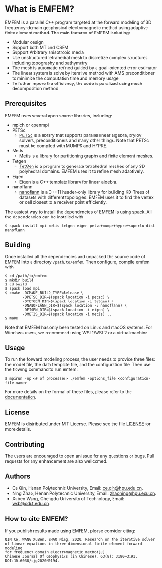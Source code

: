 What is EMFEM?
==============

EMFEM is a parallel C++ program targeted at the forward modeling of 3D frequency-domain
geophysical electromagnetic method using adaptive finite element method. The main features
of EMFEM including:

- Modular design
- Support both MT and CSEM
- Support Arbitrary anisotropic media
- Use unstructured tetrahedral mesh to discretize complex
  structures including topography and bathymetry
- The mesh is automatic refined guided by a goal-oriented error estimator
- The linear system is solve by iterative method with AMS preconditioner
  to minimize the computation time and memory usage
- To futher impore the efficiency, the code is paralized using mesh decomposition method

Prerequisites
-------------

EMFEM uses several open source libraries, including:

- mpich or openmpi
- PETSc
  - [PETSc](https://www.mcs.anl.gov/petsc) is a library that supports parallel linear algebra,
    krylov solvers, preconditioners and many other things. Note that PETSc must be
    compiled with MUMPS and HYPRE.
- Metis
  - [Metis](http://glaros.dtc.umn.edu/gkhome/metis/metis/overview) is a library for 
    partitioning graphs and finite element meshes.
- Tetgen
  - [TetGen](http://tetgen.org/) is a program to generate tetrahedral meshes of
    any 3D polyhedral domains. EMFEM uses it to refine mesh adaptively.
- Eigen
  - [Eigen](https://eigen.tuxfamily.org/index.php?title=Main_Page) is a C++ template
    library for linear algebra.
- nanoflann
  - [nanoflann](https://github.com/jlblancoc/nanoflann) is a C++11 header-only library
    for building KD-Trees of datasets with different topologies. EMFEM uses it to find
    the vertex or cell closest to a receiver point efficiently.

The easiest way to install the dependencies of EMFEM is using [spack](https://spack.io).
All the dependencies can be installed with

    $ spack install mpi metis tetgen eigen petsc+mumps+hypre+superlu-dist nanoflann

Building
--------

Once installed all the dependencies and unpacked the source code of EMFEM into a
directory `/path/to/emfem`. Then configure, compile emfem with

    $ cd /path/to/emfem
    $ mkdir build
    $ cd build
    $ spack load mpi
    $ cmake -DCMAKE_BUILD_TYPE=Release \
            -DPETSC_DIR=$(spack location -i petsc) \
            -DTETGEN_DIR=$(spack location -i tetgen) \
            -DNANOFLANN_DIR=$(spack location -i nanoflann) \
            -DEIGEN_DIR=$(spack location -i eigen) \
            -DMETIS_DIR=$(spack location -i metis) ..
    $ make

Note that EMFEM has only been tested on Linux and macOS systems. For Windows users,
we recommend using WSL1/WSL2 or a virtual machine.

Usage
-----

To run the forward modeling process, the user needs to provide three files:
the model file, the data template file, and the configuration file. Then use the
flowing command to run emfem:

    $ mpirun -np <# of processes> ./emfem -options_file <configuration-file-name>

For more details on the format of these files, please refer to the [documentation](https://emfem.ceqin.me).

License
-------

EMFEM is distributed under MIT License. Please see the file [LICENSE](./LICENSE)
for more details.

Contributing
------------

The users are encouraged to open an issue for any questions or bugs. Pull requests for
any enhancement are also wellcomed.

Authors
-------

- Ce Qin, Henan Polytechnic University, Email: <ce.qin@hpu.edu.cn>.
- Ning Zhao, Henan Polytechnic University, Email: <zhaoning@hpu.edu.cn>.
- Xuben Wang, Chengdu University of Technology, Email: <wxb@cdut.edu.cn>.

How to cite EMFEM?
------------------

If you publish results made using EMFEM, please consider citing:

    QIN Ce, WANG XuBen, ZHAO Ning, 2020. Research on the iterative solver
    of linear equations in three-dimensional finite element forward modeling
    for frequency domain electromagnetic method[J].
    Chinese Journal Of Geophysics (in Chinese), 63(8): 3180–3191. DOI:10.6038/cjg2020N0194.
